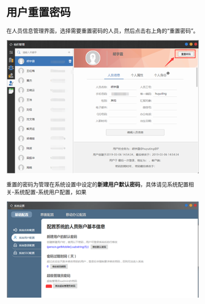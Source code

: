 # 用户重置密码

在人员信息管理界面，选择需要重置密码的人员，然后点击右上角的“重置密码”。

![](../../.gitbook/assets/image%20%2899%29.png)

重置的密码为管理在系统设置中设定的**新建用户默认密码**，具体请见系统配置相关-系统配置-系统用户配置，如果

![](../../.gitbook/assets/image%20%28143%29.png)

